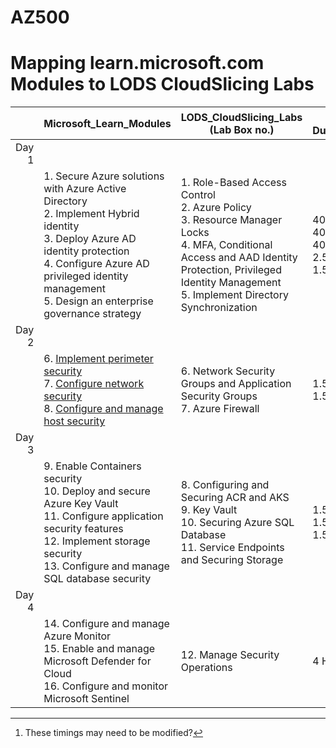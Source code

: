 # AZ500
# Mapping learn.microsoft.com Modules to LODS CloudSlicing Labs


||Microsoft_Learn_Modules | LODS_CloudSlicing_Labs (Lab Box no.) |Lab Duration[^1] |
|---:|---|---|---|
|Day 1|
||1. Secure Azure solutions with Azure Active Directory<BR>2. Implement Hybrid identity<BR>3. Deploy Azure AD identity protection<BR>4. Configure Azure AD privileged identity management<BR>5. Design an enterprise governance strategy|1.	Role-Based Access Control<br>2. Azure Policy<br>3. Resource Manager Locks<br>4. MFA, Conditional Access and AAD Identity Protection, Privileged Identity Management<br>5. Implement Directory Synchronization |40 Min<br>40 Min<br>40 Min<br>2.5 Hours<br>1.5 Hours|
|Day 2|
||6. [Implement perimeter security](https://learn.microsoft.com/en-us/training/modules/perimeter-security/)<BR>7. [Configure network security](https://learn.microsoft.com/en-us/training/modules/network-security/)<BR>8. [Configure and manage host security](https://learn.microsoft.com/en-us/training/modules/host-security/)|6.	Network Security Groups and Application Security Groups<br>7. Azure Firewall|1.5 hours<br>1.5 hours|
|Day 3|
||9. Enable Containers security<br>10. Deploy and secure Azure Key Vault<br>11. Configure application security features<br>12. Implement storage security<br>13. Configure and manage SQL database security|8. Configuring and Securing ACR and AKS<br>9. Key Vault<br>10. Securing Azure SQL Database<br>11. Service Endpoints and Securing Storage|1.5 Hour<br>1.5 Hour<br>1.5 Hour|
|Day 4|
|| 14. Configure and manage Azure Monitor<br>15. Enable and manage Microsoft Defender for Cloud<br>16. Configure and monitor Microsoft Sentinel|12. Manage Security Operations|4 Hour|


[^1]: These timings may need to be modified?  
[^2]: Do these labs at the end of day 4
